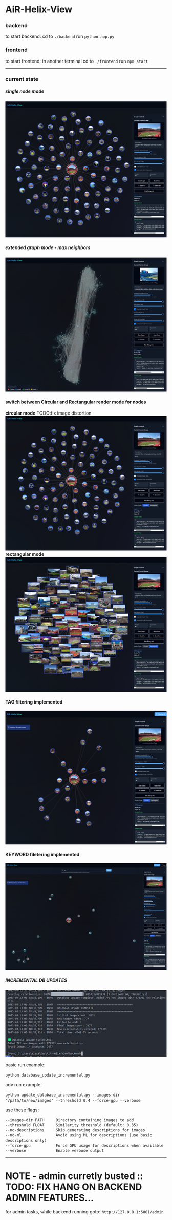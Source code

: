 # AiR-Helix-View

### backend
to start backend:
cd to ```./backend```
run ```python app.py```


### frontend
to start frontend:
in another terminal
cd to ```./frontend```
run ```npm start```

---

### current state

##### single node mode
![alt text](image-6.png)

##### extended graph mode - max neighbors
![alt text](image-5.png)

#### switch between Circular and Rectangular render mode for nodes
**circular mode** TODO:fix image distortion
![alt text](image-10.png)
**rectangular mode**
![alt text](image-11.png)

#### TAG filtering implemented
![alt text](image.png)

#### KEYWORD filetering implemented
![alt text](image-1.png)

##### INCREMENTAL DB UPDATES
![alt text](image-2.png)

basic run example:

```python database_update_incremental.py```

adv run example:

```python update_database_incremental.py --images-dir "/path/to/new/images" --threshold 0.4 --force-gpu --verbose```

use these flags:
```
--images-dir PATH     Directory containing images to add
--threshold FLOAT     Similarity threshold (default: 0.35)
--no-descriptions     Skip generating descriptions for images
--no-ml               Avoid using ML for descriptions (use basic descriptions only)
--force-gpu           Force GPU usage for descriptions when available
--verbose             Enable verbose output
```

---

# NOTE - admin curretly busted :: TODO: FIX HANG ON BACKEND ADMIN FEATURES...
for admin tasks, while backend running goto:
```http://127.0.0.1:5001/admin```
